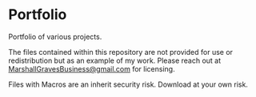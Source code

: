 # Portfolio
Portfolio of various projects.

The files contained within this repository are not provided for use or redistribution but as an example of my work. Please reach out at MarshallGravesBusiness@gmail.com for licensing.

Files with Macros are an inherit security risk. Download at your own risk.
